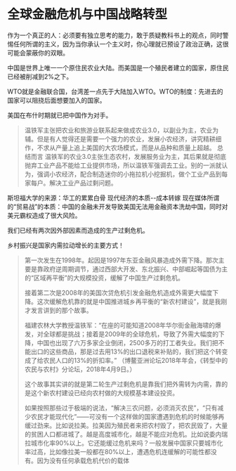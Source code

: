 # 全球金融危机与中国战略转型

作为一个真正的人：必须要有独立思考的能力，敢于质疑教科书上的观点，同时警惕任何所谓的主义，因为当你承认一个主义时，你心理就已预设了政治正确，这很可能会蒙蔽你的双眼。

中国是世界上唯一一个原住民农业大陆。而美国是一个殖民者建立的国家，原住民已经被削减到2%之下。

WTO就是金融联合国，台湾差一点先于大陆加入WTO。WTO的制度：先进去的国家可以阻挠后面想要加入的国家。

美国在布什时期就已把中国作为对手。

> 温铁军主张把农业和旅游业联系起来做成农业3.0，以副业为主，农业为辅。但是有人觉得还是需要一个强力的农业，发展小农经济，讲究精耕细作，不求从产量上追上美国的大农场模式，而是从品种和质量上超越。
> 总结而言 温铁军的农业3.0主张生态农村，发展服务业为主，其后果就是彻底抛弃工业产品不能给工业提供市场，所以温铁军强调去工业。别的一派就认为，强调小农经济，配合制造迷你的小拖拉机小挖掘机，做个工业产品到每家每户。解决工业产品过剩问题。

斯坦福大学的来源：华工的累累白骨
现代经济的本质--成本转嫁
现在媒体所谓的“贸易战”的本质：中国的金融未开发导致美国无法用金融资本洗劫中国，同时对美元霸权造成了很大风险。

我们已经有两次因外部因素而造成的生产过剩危机。

乡村振兴是国家内需拉动增长的主要方式！
> 第一次发生在1998年。起因是1997年东亚金融风暴造成外需下降。那次主要是靠政府逆周期调节，通过西部大开发、东北振兴、中部崛起等国债为主的“区域再平衡”的大规模投资，缓解了中国生产过剩危机。
>
> 接着第二次是2008年的美国次贷危机引发金融危机造成外需更大幅度下降。这次缓解危机靠的就是中国推进城乡再平衡的“新农村建设”，就是我刚才发言讲到的那个故事。
>
> 福建农林大学教授温铁军：“在座的可能知道2008年华尔街金融海啸的爆发，对全球都是挑战；接着是2009年的全球危机，导致了外需大幅度的下降，中国也出现了六万多家企业倒闭，2500多万的打工者失业。我们把不能出口的这些商品，那是过去用13%的出口退税来补贴的，我们把这个转变成了给农民人口的13%的折扣率。” （博鳌亚洲论坛2018年年会，《转型中的农民与农村》分论坛，2018年4月9日。）
>
>
> 这个故事其实讲的就是第二轮生产过剩危机是靠我们把外需转为内需，靠的是这个新农村建设已经向农村做的大规模基本建设投资。
>
> 如果按照那些过于极端的说法，“解决三农问题，必须消灭农民”，“只有减少农民才能现代化”——可没有一个这样做的国家遭遇到危机的时候能够再缓过劲来。比如说拉美。拉美因为殖民者来把农村毁了，把农民毁了，大量的贫困人口都进城了。越是高度城市化，越是不能应对危机。比如说委内瑞拉城市化率90%以上。它还能缓过危机来吗？一般发展中国家只要城市化率过高，比如像拉美一般都在80%以上，遭遇危机连缓解的可能性都没有。因为没有任何承载危机代价的载体
>

